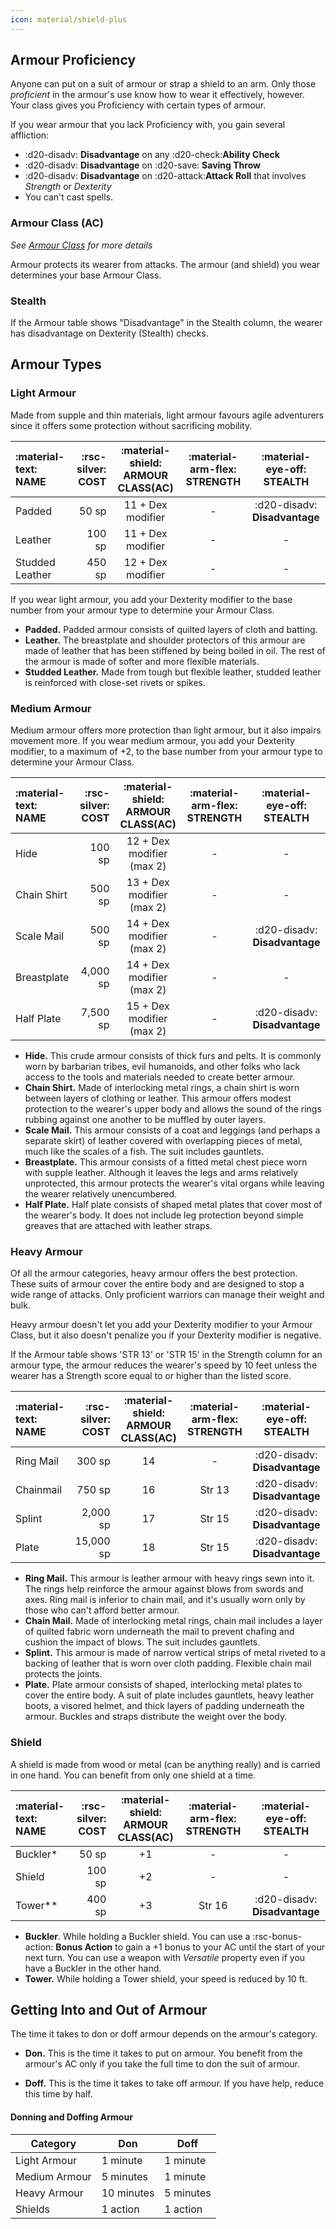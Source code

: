 ```yaml
---
icon: material/shield-plus
---
```


## Armour Proficiency

Anyone can put on a suit of armour or strap a shield to an arm. Only those *proficient* in the armour's use know how to wear it effectively, however. Your class gives you Proficiency with certain types of armour. 

If you wear armour that you lack Proficiency with, you gain several affliction: 

- :d20-disadv: **Disadvantage** on any :d20-check:**Ability Check**
- :d20-disadv: **Disadvantage** on :d20-save: **Saving Throw**
- :d20-disadv: **Disadvantage** on :d20-attack:**Attack Roll** that involves *Strength* or *Dexterity*
- You can't cast spells.

### Armour Class (AC)

*See [Armour Class](./index.md#what-is-armour-class-ac) for more details*

Armour protects its wearer from attacks. The armour (and shield) you wear determines your base Armour Class.

### Stealth

If the Armour table shows "Disadvantage" in the Stealth column, the wearer has disadvantage on Dexterity (Stealth) checks.

## Armour Types

### Light Armour

Made from supple and thin materials, light armour favours agile adventurers since it offers some protection without sacrificing mobility. 

| :material-text: **NAME** | :rsc-silver: **COST** |  :material-shield: **ARMOUR CLASS(AC)** | :material-arm-flex: **STRENGTH** | :material-eye-off: **STEALTH** |
| :-- | --: | :-: | :-: | :-: |
| Padded | 50 sp | 11 + Dex modifier | - | :d20-disadv: **Disadvantage** |
| Leather | 100 sp | 11 + Dex modifier | - | - |
| Studded Leather | 450 sp | 12 + Dex modifier | - | - |

If you wear light armour, you add your Dexterity modifier to the base number from your armour type to determine your Armour Class.

- **Padded.** Padded armour consists of quilted layers of cloth and batting.
- **Leather.** The breastplate and shoulder protectors of this armour are made of leather that has been stiffened by being boiled in oil. The rest of the armour is made of softer and more flexible materials.
- **Studded Leather.** Made from tough but flexible leather, studded leather is reinforced with close-set rivets or spikes.

### Medium Armour

Medium armour offers more protection than light armour, but it also impairs movement more. If you wear medium armour, you add your Dexterity modifier, to a maximum of +2, to the base number from your armour type to determine your Armour Class.

| :material-text: **NAME** | :rsc-silver: **COST** |  :material-shield: **ARMOUR CLASS(AC)** | :material-arm-flex: **STRENGTH** | :material-eye-off: **STEALTH** |
| :-- | --: | :-: | :-: | :-: |
| Hide | 100 sp | 12 + Dex modifier (max 2) | - | - |
| Chain Shirt | 500 sp | 13 + Dex modifier (max 2) | - | - |
| Scale Mail | 500 sp | 14 + Dex modifier (max 2) | - | :d20-disadv: **Disadvantage** |
| Breastplate | 4,000 sp | 14 + Dex modifier (max 2) | - | - |
| Half Plate | 7,500 sp | 15 + Dex modifier (max 2) | - | :d20-disadv: **Disadvantage** |

- **Hid⁠e.** This crude armour consists of thick furs and pelts. It is commonly worn by barbarian tribes, evil humanoids, and other folks who lack access to the tools and materials needed to create better armour.
- **Chain⁠ Shirt.** Made of interlocking metal rings, a chain shirt is worn between layers of clothing or leather. This armour offers modest protection to the wearer's upper body and allows the sound of the rings rubbing against one another to be muffled by outer layers.
- **Scale M⁠ail.** This armour consists of a coat and leggings (and perhaps a separate skirt) of leather covered with overlapping pieces of metal, much like the scales of a fish. The suit includes gauntlets.
- **Breastp⁠late.** This armour consists of a fitted metal chest piece worn with supple leather. Although it leaves the legs and arms relatively unprotected, this armour protects the wearer's vital organs while leaving the wearer relatively unencumbered.
- **Half⁠ Plate.** Half plate consists of shaped metal plates that cover most of the wearer's body. It does not include leg protection beyond simple greaves that are attached with leather straps.

### Heavy Armour

Of all the armour categories, heavy armour offers the best protection. These suits of armour cover the entire body and are designed to stop a wide range of attacks. Only proficient warriors can manage their weight and bulk.

Heavy armour doesn't let you add your Dexterity modifier to your Armour Class, but it also doesn't penalize you if your Dexterity modifier is negative.

If the Armour table shows 'STR 13' or 'STR 15' in the Strength column for an armour type, the armour reduces the wearer's speed by 10 feet unless the wearer has a Strength score equal to or higher than the listed score.

| :material-text: **NAME** | :rsc-silver: **COST** |  :material-shield: **ARMOUR CLASS(AC)** | :material-arm-flex: **STRENGTH** | :material-eye-off: **STEALTH** |
| :-- | --: | :-: | :-: | :-: |
| Ring Mail | 300 sp | 14 | - | :d20-disadv: **Disadvantage** |
| Chainmail | 750 sp | 16 | Str 13 | :d20-disadv: **Disadvantage** |
| Splint | 2,000 sp | 17 | Str 15 | :d20-disadv: **Disadvantage** |
| Plate | 15,000 sp | 18 | Str 15 | :d20-disadv: **Disadvantage** |

- **Ring⁠ Mail.** This armour is leather armour with heavy rings sewn into it. The rings help reinforce the armour against blows from swords and axes. Ring mail is inferior to chain mail, and it's usually worn only by those who can't afford better armour.
- **Chain⁠ Mail.** Made of interlocking metal rings, chain mail includes a layer of quilted fabric worn underneath the mail to prevent chafing and cushion the impact of blows. The suit includes gauntlets.
- **Splint.** This armour is made of narrow vertical strips of metal riveted to a backing of leather that is worn over cloth padding. Flexible chain mail protects the joints.
- **Plate.** Plate armour consists of shaped, interlocking metal plates to cover the entire body. A suit of plate includes gauntlets, heavy leather boots, a visored helmet, and thick layers of padding underneath the armour. Buckles and straps distribute the weight over the body.

### Shield

A shield is made from wood or metal (can be anything really) and is carried in one hand. You can benefit from only one shield at a time.

| :material-text: **NAME** | :rsc-silver: **COST** |  :material-shield: **ARMOUR CLASS(AC)** | :material-arm-flex: **STRENGTH** | :material-eye-off: **STEALTH** |
| :-- | --: | :-: | :-: | :-: |
| Buckler* | 50 sp | +1 | - | - |
| Shield | 100 sp | +2 | - | - |
| Tower** | 400 sp | +3 | Str 16 | :d20-disadv: **Disadvantage** |

- **Buckler**. While holding a Buckler shield. You can use a :rsc-bonus-action: **Bonus Action** to gain a +1 bonus to your AC until the start of your next turn. You can use a weapon with *Versatile* property even if you have a Buckler in the other hand.
- **Tower.** While holding a Tower shield, your speed is reduced by 10 ft.

## Getting Into and Out of Armour

The time it takes to don or doff armour depends on the armour's category.

- **Don.** This is the time it takes to put on armour. You benefit from the armour's AC only if you take the full time to don the suit of armour.

- **Doff.** This is the time it takes to take off armour. If you have help, reduce this time by half.

#### Donning and Doffing Armour

| Category | Don | Doff |
| --- | --- | --- |
| Light Armour | 1 minute | 1 minute |
| Medium Armour | 5 minutes | 1 minute |
| Heavy Armour | 10 minutes | 5 minutes |
| Shields | 1 action | 1 action |

